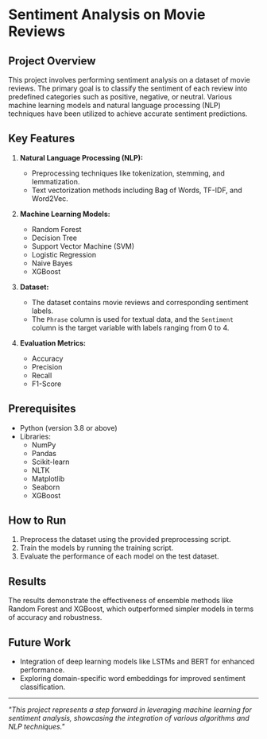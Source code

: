# Sentiment Analysis on Movie Reviews

## Project Overview
This project involves performing sentiment analysis on a dataset of movie reviews. The primary goal is to classify the sentiment of each review into predefined categories such as positive, negative, or neutral. Various machine learning models and natural language processing (NLP) techniques have been utilized to achieve accurate sentiment predictions.

## Key Features
1. **Natural Language Processing (NLP):**
   - Preprocessing techniques like tokenization, stemming, and lemmatization.
   - Text vectorization methods including Bag of Words, TF-IDF, and Word2Vec.

2. **Machine Learning Models:**
   - Random Forest
   - Decision Tree
   - Support Vector Machine (SVM)
   - Logistic Regression
   - Naive Bayes
   - XGBoost

3. **Dataset:**
   - The dataset contains movie reviews and corresponding sentiment labels.
   - The `Phrase` column is used for textual data, and the `Sentiment` column is the target variable with labels ranging from 0 to 4.

4. **Evaluation Metrics:**
   - Accuracy
   - Precision
   - Recall
   - F1-Score

## Prerequisites
- Python (version 3.8 or above)
- Libraries:
  - NumPy
  - Pandas
  - Scikit-learn
  - NLTK
  - Matplotlib
  - Seaborn
  - XGBoost

## How to Run
1. Preprocess the dataset using the provided preprocessing script.
2. Train the models by running the training script.
3. Evaluate the performance of each model on the test dataset.

## Results
The results demonstrate the effectiveness of ensemble methods like Random Forest and XGBoost, which outperformed simpler models in terms of accuracy and robustness.

## Future Work
- Integration of deep learning models like LSTMs and BERT for enhanced performance.
- Exploring domain-specific word embeddings for improved sentiment classification.


---
*"This project represents a step forward in leveraging machine learning for sentiment analysis, showcasing the integration of various algorithms and NLP techniques."*

